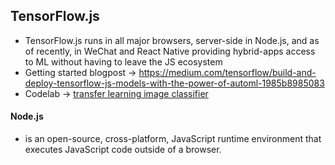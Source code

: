 ## TensorFlow.js
* TensorFlow.js runs in all major browsers, server-side in Node.js, and as of recently, in WeChat and React Native providing hybrid-apps access to ML without having to leave the JS ecosystem
* Getting started blogpost -> https://medium.com/tensorflow/build-and-deploy-tensorflow-js-models-with-the-power-of-automl-1985b8985083
* Codelab -> [transfer learning image classifier](https://codelabs.developers.google.com/codelabs/tensorflowjs-teachablemachine-codelab)


#### Node.js 
* is an open-source, cross-platform, JavaScript runtime environment that executes JavaScript code outside of a browser.